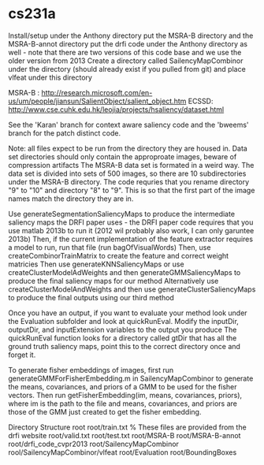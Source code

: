 # cs231a

Install/setup
under the Anthony directory put the MSRA-B directory and the MSRA-B-annot directory
put the drfi code under the Anthony directory as well - note that there are two versions of this code base and we use the older version from 2013
Create a directory called SailencyMapCombinor under the directory (should already exist if you pulled from git) and place vlfeat under this directory

MSRA-B : http://research.microsoft.com/en-us/um/people/jiansun/SalientObject/salient_object.htm
ECSSD: http://www.cse.cuhk.edu.hk/leojia/projects/hsaliency/dataset.html

See the 'Karan' branch for context aware saliency code and the 'bweems' branch for the patch distinct code.

Note: all files expect to be run from the directory they are housed in.
Data set directories should only contain the approproate images, beware of compression artifacts
The MSRA-B data set is formated in a weird way.  The data set is divided into sets of 500 images, so there are 10 subdirectories under the MSRA-B directory.  The code requries that you rename directory "9" to "10" and directory "8" to "9".  This is so that the first part of the image names match the directory they are in.

Use generateSegmentationSaliencyMaps to produce the intermediate saliency maps the DRFI paper uses - the DRFI paper code requires that you use matlab 2013b to run it (2012 wil probably also work, I can only garuntee 2013b)
Then, if the current implementation of the feature extractor requires a model to run, run that file (run bagOfVisualWords)
Then, use createCombinorTrainMatrix to create the feature and correct weight matricies
Then use generateKNNSaliencyMaps or use createClusterModelAdWeights and then generateGMMSaliencyMaps to produce the final saliency maps for our method
Alternatively use createClusterModelAndWeights and then use generateClusterSaliencyMaps to produce the final outputs using our third method

Once you have an output, if you want to evaluate your method look under the Evaluation subfolder and look at quickRunEval.  Modify the inputDir, outputDir, and inputExtension variables to the output you produce
The quickRunEval function looks for a directory called gtDir that has all the ground truth saliency maps, point this to the correct directory once and forget it.

To generate fisher embeddings of images, first run generateGMMForFisherEmbedding.m in SailencyMapCombinor to generate the means, covariances, and priors of a GMM to be used for the fisher vectors.  Then run getFisherEmbedding(im, means, covariances, priors), where im is the path to the file and means, covariances, and priors are those of the GMM just created to get the fisher embedding.


Directory Structure
root
root/train.txt % These files are provided from the drfi website
root/valid.txt
root/test.txt
root/MSRA-B
root/MSRA-B-annot
root/drfi_code_cvpr2013
root/SailencyMapCombinor
rool/SailencyMapCombinor/vlfeat
root/Evaluation
root/BoundingBoxes


